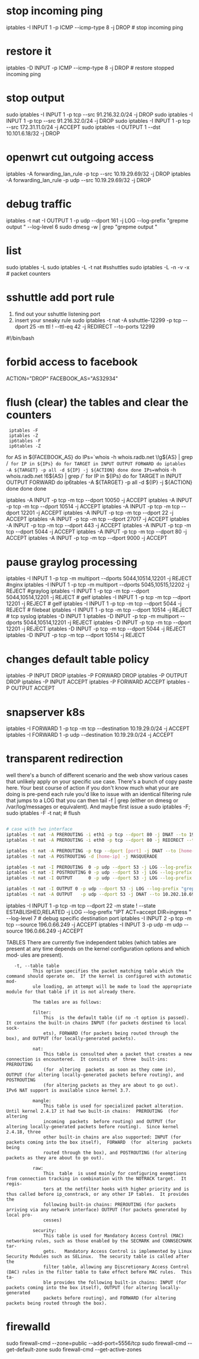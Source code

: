 # stop incoming ping
iptables -I INPUT 1 -p ICMP --icmp-type 8 -j DROP # stop incoming ping
# restore it
iptables -D INPUT   -p ICMP --icmp-type 8 -j DROP # restore stopped incoming ping

# stop output
sudo iptables -I INPUT 1 -p tcp --src 91.216.32.0/24 -j DROP
sudo iptables -I INPUT 1 -p tcp --src 91.216.32.0/24 -j DROP
sudo iptables -I INPUT 1 -p tcp --src 172.31.11.0/24 -j ACCEPT
sudo iptables -I OUTPUT 1 --dst 10.101.6.18/32 -j DROP

# openwrt cut outgoing access
iptables -A forwarding_lan_rule -p tcp --src 10.19.29.69/32 -j DROP
iptables -A forwarding_lan_rule -p udp --src 10.19.29.69/32 -j DROP

# debug traffic
iptables -t nat -I OUTPUT      1 -p udp --dport 161 -j LOG --log-prefix "grepme output "      --log-level 6
sudo dmesg -w | grep "grepme output "

# list
sudo iptables -L
sudo iptables -L -t nat #sshuttles
sudo iptables -L -n -v -x # packet counters

# sshuttle add port rule
1) find out your sshuttle listening port
2) insert your sneaky rule
sudo iptables -t nat -A sshuttle-12299 -p tcp --dport 25 -m ttl ! --ttl-eq 42 -j REDIRECT --to-ports 12299


#!/bin/bash
# forbid access to facebook
ACTION="DROP"
FACEBOOK_AS="AS32934"
# flush (clear) the tables and clear the counters
     iptables -F
     iptables -Z
     ip6tables -F
     ip6tables -Z
for AS in ${FACEBOOK_AS}
do
  IPs=`whois -h whois.radb.net \!g${AS} | grep /`
  for IP in ${IPs}
  do
    for TARGET in INPUT OUTPUT FORWARD
    do
           iptables  -A ${TARGET} -p all -d ${IP} -j ${ACTION}
    done
  done
  IPs=`whois -h whois.radb.net \!6${AS} | grep /`
  for IP in ${IPs}
  do
    for TARGET in INPUT OUTPUT FORWARD
    do
           ip6tables  -A ${TARGET} -p all -d ${IP} -j ${ACTION}
    done
  done
done


iptables -A INPUT -p tcp -m tcp --dport 10050 -j ACCEPT
iptables -A INPUT -p tcp -m tcp --dport 10514 -j ACCEPT
iptables -A INPUT -p tcp -m tcp --dport 12201 -j ACCEPT
iptables -A INPUT -p tcp -m tcp --dport 22 -j ACCEPT
iptables -A INPUT -p tcp -m tcp --dport 27017 -j ACCEPT
iptables -A INPUT -p tcp -m tcp --dport 443 -j ACCEPT
iptables -A INPUT -p tcp -m tcp --dport 5044 -j ACCEPT
iptables -A INPUT -p tcp -m tcp --dport 80 -j ACCEPT
iptables -A INPUT -p tcp -m tcp --dport 9000 -j ACCEPT

# pause graylog processing
iptables -I INPUT 1 -p tcp -m multiport --dports 5044,10514,12201 -j REJECT #nginx
iptables -I INPUT 1 -p tcp -m multiport --dports 5045,10515,12202 -j REJECT #graylog
iptables -I INPUT 1 -p tcp -m tcp --dport 5044,10514,12201 -j REJECT # gelf
iptables -I INPUT 1 -p tcp -m tcp --dport 12201 -j REJECT # gelf
iptables -I INPUT 1 -p tcp -m tcp --dport 5044  -j REJECT # filebeat
iptables -I INPUT 1 -p tcp -m tcp --dport 10514 -j REJECT # tcp syslog
iptables -D INPUT 1
iptables -D INPUT   -p tcp -m multiport --dports 5044,10514,12201 -j REJECT
iptables -D INPUT   -p tcp -m tcp --dport 12201 -j REJECT
iptables -D INPUT   -p tcp -m tcp --dport 5044  -j REJECT
iptables -D INPUT   -p tcp -m tcp --dport 10514  -j REJECT

# changes default table policy
iptables -P INPUT DROP
iptables -P FORWARD DROP
iptables -P OUTPUT DROP
iptables -P INPUT ACCEPT
iptables -P FORWARD ACCEPT
iptables -P OUTPUT ACCEPT

# snapserver k8s
iptables -I FORWARD 1 -p tcp -m tcp --destination 10.19.29.0/24 -j ACCEPT
iptables -I FORWARD 1 -p udp --destination 10.19.29.0/24 -j ACCEPT

# transparent redirection
well there's a bunch of different scenario and the web show various cases that unlikely apply on your
specific use case. There's a bunch of copy paste here. Your best course of action if you don't
know much what your are doing is pre-pend each rule you'd like to issue with an identical filtering
rule that jumps to a LOG that you can then tail -f | grep (either on dmesg or /var/log/messages or
equivalent). And maybe first issue a
sudo iptables -F; sudo iptables -F -t nat; # flush
```sh

# case with two interface
iptables -t nat -A PREROUTING -i eth1 -p tcp --dport 80 -j DNAT --to 192.168.1.1:3128
iptables -t nat -A PREROUTING -i eth0 -p tcp --dport 80 -j REDIRECT --to-port 3128

iptables -t nat -A PREROUTING -p tcp --dport [port] -j DNAT --to [home-ip]:[port]
iptables -t nat -A POSTROUTING -d [home-ip] -j MASQUERADE

iptables -t nat -I PREROUTING  0 -p udp --dport 53 -j LOG --log-prefix "grepme prerouting "  --log-level 6
iptables -t nat -I POSTROUTING 0 -p udp --dport 53 -j LOG --log-prefix "grepme postrouting " --log-level 6
iptables -t nat -I OUTPUT      0 -p udp --dport 53 -j LOG --log-prefix "grepme output "      --log-level 6

iptables -t nat -I OUTPUT 0 -p udp --dport 53 -j LOG --log-prefix "grepme output "      --log-level 6
iptables -t nat -A OUTPUT   -p udp --dport 53 -j DNAT --to 10.202.10.69:5353 # <-- this redirect to dnsmasq worked for me
```

iptables -I INPUT 1 -p tcp -m tcp --dport 22 -m state ! --state ESTABLISHED,RELATED -j LOG --log-prefix "IPT ACT=accept DIR=ingress " --log-level 7 # debug specific destination port
iptables -I INPUT 2 -p tcp -m tcp --source 196.0.66.249 -j ACCEPT
iptables -I INPUT 3 -p udp -m udp --source 196.0.66.249 -j ACCEPT

TABLES
       There  are currently five independent tables (which tables are present at any time depends on the kernel configuration options and which mod‐
       ules are present).

       -t, --table table
              This option specifies the packet matching table which the command should operate on.  If the kernel is configured with automatic  mod‐
              ule loading, an attempt will be made to load the appropriate module for that table if it is not already there.

              The tables are as follows:

              filter:
                  This  is the default table (if no -t option is passed). It contains the built-in chains INPUT (for packets destined to local sock‐
                  ets), FORWARD (for packets being routed through the box), and OUTPUT (for locally-generated packets).

              nat:
                  This table is consulted when a packet that creates a new connection is encountered.  It consists of  three  built-ins:  PREROUTING
                  (for  altering  packets  as soon as they come in), OUTPUT (for altering locally-generated packets before routing), and POSTROUTING
                  (for altering packets as they are about to go out).  IPv6 NAT support is available since kernel 3.7.

              mangle:
                  This table is used for specialized packet alteration.  Until kernel 2.4.17 it had two built-in chains:  PREROUTING  (for  altering
                  incoming  packets  before routing) and OUTPUT (for altering locally-generated packets before routing).  Since kernel 2.4.18, three
                  other built-in chains are also supported: INPUT (for packets coming into the box itself),  FORWARD  (for  altering  packets  being
                  routed through the box), and POSTROUTING (for altering packets as they are about to go out).

              raw:
                  This  table  is used mainly for configuring exemptions from connection tracking in combination with the NOTRACK target.  It regis‐
                  ters at the netfilter hooks with higher priority and is thus called before ip_conntrack, or any other IP tables.  It provides  the
                  following built-in chains: PREROUTING (for packets arriving via any network interface) OUTPUT (for packets generated by local pro‐
                  cesses)

              security:
                  This table is used for Mandatory Access Control (MAC) networking rules, such as those enabled by the SECMARK and CONNSECMARK  tar‐
                  gets.   Mandatory Access Control is implemented by Linux Security Modules such as SELinux.  The security table is called after the
                  filter table, allowing any Discretionary Access Control (DAC) rules in the filter table to take effect before MAC rules.  This ta‐
                  ble provides the following built-in chains: INPUT (for packets coming into the box itself), OUTPUT (for altering locally-generated
                  packets before routing), and FORWARD (for altering packets being routed through the box).


# firewalld
sudo firewall-cmd --zone=public --add-port=5556/tcp
sudo firewall-cmd --get-default-zone
sudo firewall-cmd --get-active-zones
